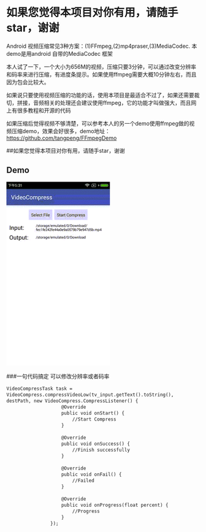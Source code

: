# 如果您觉得本项目对你有用，请随手star，谢谢

Android 视频压缩常见3种方案：(1)FFmpeg,(2)mp4praser,(3)MediaCodec.
本demo是用android 自带的MediaCodec 框架

本人试了一下，一个大小为656M的视频，压缩只要3分钟，可以通过改变分辨率和码率来进行压缩，有进度条提示。如果使用ffmpeg需要大概10分钟左右，而且因为包会比较大。

如果说只要使用视频压缩的功能的话，使用本项目是最适合不过了，如果还需要裁切，拼接，音频相关的处理还会建议使用ffmpeg，它的功能才叫做强大，而且网上有很多教程和开源的代码

如果压缩后觉得视频不够清楚，可以参考本人的另一个demo使用ffmpeg做的视频压缩demo，效果会好很多，demo地址：https://github.com/tangpeng/FFmpegDemo

##如果您觉得本项目对你有用，请随手star，谢谢

## Demo
![Demo](/pic/Demo.gif)

###一句代码搞定 可以修改分辨率或者码率
```
VideoCompressTask task = VideoCompress.compressVideoLow(tv_input.getText().toString(), destPath, new VideoCompress.CompressListener() {
                    @Override
                    public void onStart() {
                        //Start Compress
                    }

                    @Override
                    public void onSuccess() {
                        //Finish successfully
                    }

                    @Override
                    public void onFail() {
                        //Failed
                    }

                    @Override
                    public void onProgress(float percent) {
                        //Progress
                    }
                });
```

